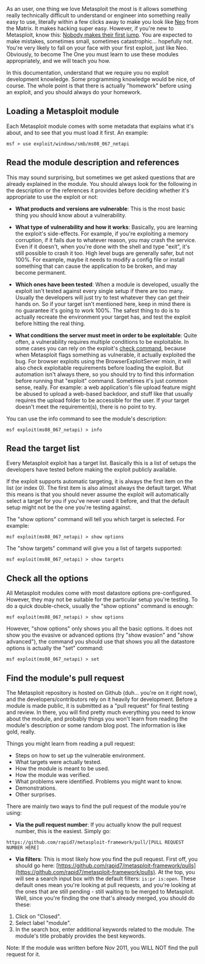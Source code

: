 As an user, one thing we love Metasploit the most is it allows something really technically difficult to understand or engineer into something really easy to use, literally within a few clicks away to make you look like [Neo](http://en.wikipedia.org/wiki/Neo_(The_Matrix)) from the Matrix. It makes hacking super easy. However, if you're new to Metasploit, know this: [Nobody makes their first jump](https://www.youtube.com/watch?v=3vlzKaH4mpw). You are expected to make mistakes, sometimes small, sometimes catastrophic... hopefully not. You're very likely to fall on your face with your first exploit, just like Neo. Obviously, to become The One you must learn to use these modules appropriately, and we will teach you how.

In this documentation, understand that we require you no exploit development knowledge. Some programming knowledge would be nice, of course. The whole point is that there is actually "homework" before using an exploit, and you should always do your homework.

## Loading a Metasploit module

Each Metasploit module comes with some metadata that explains what it's about, and to see that you must load it first. An example:

```
msf > use exploit/windows/smb/ms08_067_netapi
```

## Read the module description and references

This may sound surprising, but sometimes we get asked questions that are already explained in the module. You should always look for the following in the description or the references it provides before deciding whether it's appropriate to use the exploit or not:

* **What products and versions are vulnerable**: This is the most basic thing you should know about a vulnerability.

* **What type of vulnerability and how it works**: Basically, you are learning the exploit's side-effects. For example, if you're exploiting a memory corruption, if it fails due to whatever reason, you may crash the service. Even if it doesn't, when you're done with the shell and type "exit", it's still possible to crash it too. High level bugs are generally safer, but not 100%. For example, maybe it needs to modify a config file or install something that can cause the application to be broken, and may become permanent.

* **Which ones have been tested**: When a module is developed, usually the exploit isn't tested against every single setup if there are too many. Usually the developers will just try to test whatever they can get their hands on. So if your target isn't mentioned here, keep in mind there is no guarantee it's going to work 100%. The safest thing to do is to actually recreate the environment your target has, and test the exploit before hitting the real thing.

* **What conditions the server must meet in order to be exploitable**: Quite often, a vulnerability requires multiple conditions to be exploitable. In some cases you can rely on the exploit's [check command](https://github.com/rapid7/metasploit-framework/wiki/How-to-write-a-check%28%29-method), because when Metasploit flags something as vulnerable, it actually exploited the bug. For browser exploits using the BrowserExploitServer mixin, it will also check exploitable requirements before loading the exploit. But automation isn't always there, so you should try to find this information before running that "exploit" command. Sometimes it's just common sense, really. For example: a web application's file upload feature might be abused to upload a web-based backdoor, and stuff like that usually requires the upload folder to be accessible for the user. If your target doesn't meet the requirement(s), there is no point to try.

You can use the info command to see the module's description:

```
msf exploit(ms08_067_netapi) > info
```

## Read the target list

Every Metasploit exploit has a target list. Basically this is a list of setups the developers have tested before making the exploit publicly available.

If the exploit supports automatic targeting, it is always the first item on the list (or index 0). The first item is also almost always the default target. What this means is that you should never assume the exploit will automatically select a target for you if you've never used it before, and that the default setup might not be the one you're testing against.

The "show options" command will tell you which target is selected. For example:

```
msf exploit(ms08_067_netapi) > show options
```

The "show targets" command will give you a list of targets supported:

```
msf exploit(ms08_067_netapi) > show targets
```

## Check all the options

All Metasploit modules come with most datastore options pre-configured. However, they may not be suitable for the particular setup you're testing. To do a quick double-check, usually the "show options" command is enough:

```
msf exploit(ms08_067_netapi) > show options
```

However, "show options" only shows you all the basic options. It does not show you the evasive or advanced options (try "show evasion" and "show advanced"), the command you should use that shows you all the datastore options is actually the "set" command:

```
msf exploit(ms08_067_netapi) > set
```

## Find the module's pull request

The Metasploit repository is hosted on Github (duh... you're on it right now), and the developers/contributors rely on it heavily for development. Before a module is made public, it is submitted as a "pull request" for final testing and review. In there, you will find pretty much everything you need to know about the module, and probably things you won't learn from reading the module's description or some random blog post. The information is like gold, really.

Things you might learn from reading a pull request:

* Steps on how to set up the vulnerable environment.
* What targets were actually tested.
* How the module is meant to be used.
* How the module was verified.
* What problems were identified. Problems you might want to know.
* Demonstrations.
* Other surprises.

There are mainly two ways to find the pull request of the module you're using:

* **Via the pull request number**: If you actually know the pull request number, this is the easiest. Simply go:

```
https://github.com/rapid7/metasploit-framework/pull/[PULL REQUEST NUMBER HERE]
```

* **Via filters**: This is most likely how you find the pull request. First off, you should go here: [https://github.com/rapid7/metasploit-framework/pulls](https://github.com/rapid7/metasploit-framework/pulls). At the top, you will see a search input box with the default filters: ```is:pr is:open```. These default ones mean you're looking at pull requests, and you're looking at the ones that are still pending - still waiting to be merged to Metasploit. Well, since you're finding the one that's already merged, you should do these:

1. Click on "Closed".
2. Select label "module".
3. In the search box, enter additional keywords related to the module. The module's title probably provides the best keywords.

Note: If the module was written before Nov 2011, you WILL NOT find the pull request for it.